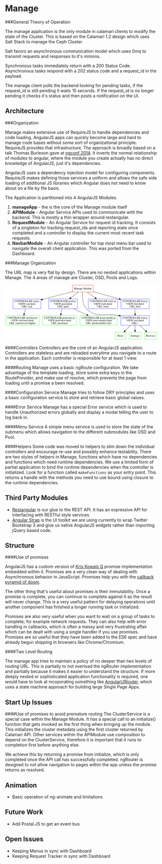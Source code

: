 Manage
======
###General Theory of Operation

The manage application is the only module in calamari clients to modify the state of the Cluster. This is based on the Calamari 1.2 design which uses Salt Stack to manage the Ceph Cluster.

Salt favors an asynchronous communication model which uses 0mq to transmit requests and responses to it's minions.

Synchronous tasks immediately return with a 200 Status Code.
Asynchronous tasks respond with a 202 status code and a request_id in the payload.

The manage client polls the backend looking for pending tasks, if the request_id is still pending it waits 15 seconds. If the request_id is no longer pending it checks it's status and then posts a notification on the UI.


Architecture
------------

###Organization

Manage makes extensive use of RequireJS to handle dependencies and code loading. AngularJS apps can quickly become large and hard to manage code bases without some sort of organizational principle. RequireJS provides that infrastructure. The approach is broadly based on a talk Thomas Burleson gave at [ngconf 2014](https://www.youtube.com/watch?v=4yulGISBF8w). It inverts the normal relationship of modules to angular, where the module you create actually has no direct knowledge of AngularJS, just it's dependencies.

AngularJS uses a dependency injection model for configuring components. RequireJS makes defining those services a uniform and allows the safe side loading of additional JS libraries which Angular does not need to know about on a file by file basis.

The Application is partitioned into 4 AngularJS Modules. 

1. **manageApp** - the is the core of the Manage module itself
2. **APIModule** - Angular Service APIs used to communicate with the backend. This is mostly a thin wrapper around restangular.
3. **RequestModule** - An Angular Service for request id tracking. It consists of a singleton for tracking request_ids and reporting state once completed and a controller to display the current most recent task requests.
4. **NavbarModule** - An Angular controller for top most menu bar used to navigate the overall client application. This was ported from the Dashboard.

###Manage Organization

The URL map is very flat by design. There are no nested applications within Manage. The 4 areas of manage are Cluster, OSD, Pools and Logs.

![Route Graph](documentation/routes.png)

####Controllers
Controllers are the core of an AngularJS application. Controllers are stateless and are reloaded everytime you navigate to a route in the application. Each controller is responsible for at least 1 view.

####Routing
Manage uses a basic ngRoute configuration. We take advantage of the template loading, store some extra keys in the RouteProvider, and make use of resolve, which prevents the page from loading until a promise a been resolved.

####Configuration Service
Manage tries to follow DRY principles and uses a basic configuration service to store and retrieve basic global values.

####Error Service
Manage has a special Error service which is used to handle Unauthorized errors globally and display a modal telling the user to log back in.

####Menu Service
A simple menu service is used to store the state of the submenu which allows navigation to the different submodules like OSD and Pool.

####Helpers
Some code was moved to helpers to slim down the individual controllers and encourage re-use and possibly enhance testability. There are two styles of helpers in Manage, functions which have no dependencies and functions which need runtime dependencies. We use a limited form of partial application to bind the runtime dependencies when the controller is initialized. Look for a function called `makeFunctions` as your entry point. This returns a handle with the methods you need to use bound using closure to the runtime dependencies.



Third Party Modules
--------------------

* [Restangular](https://github.com/mgonto/restangular) is our glue to the REST API. It has an expressive API for interfacing with RESTful style services.
* [Angular Strap](http://mgcrea.github.io/angular-strap/) is the UI toolkit we are using currently to wrap Twitter Bootstrap 3 and give us native AngularJS widgets rather than importing jQuery based code.

Structure
---------

####Use of promises

AngularJS has a custom version of [Kris Kowals Q](https://github.com/kriskowal/q) promise implementation embedded within it. Promises are  a very clean way of dealing with Asynchronous behavior in JavaScript. Promises help you with the [callback pyramid of doom](http://tritarget.org/blog/2012/11/28/the-pyramid-of-doom-a-javascript-style-trap/).

The other thing that's useful about promises is their immutability. Once a promise is complete, you can continue to complete against it as the result will never change. This is a very useful pattern for delaying operations until another component has finished a longer running task or initialized.

Promises are also very useful when you want to wait on a group of tasks to complete; for example network requests. They can also help with error handling in callbacks, which is often a messy and very frustrating affair which can be dealt with using a single handler if you use promises. Promises are so useful that they have been added to the ES6 spec and have already begun shipping in browsers like Chrome/Chromium.

####Two Level Routing

The manage app tries to maintain a policy of no deeper than two levels of routing URL. This is partially to not overload the ngRouter implementation and partially because it makes it easier to understand the structure. If more deeply nested or sophisticated application functionality is required, one would have to look at incoporating something like [AngularUIRouter](https://github.com/angular-ui/ui-router), which uses a state machine approach for building large Single Page Apps.

Start Up Issues
---------------
####Use of promises to avoid premature routing
The ClusterService is a special case within the Manage Module. It has a special call to an initialize() function that gets invoked as the first thing when bringing up the module. This initializes the cluster metadata using the first cluster returned by Calamari API. Other services within the APIModule use composition to depend on the ClusterService, therefore it is important that it runs to completion first before anything else.

We achieve this by returning a promise from initialize, which is only completed once the API call has successfully completed. ngRouter is designed to not allow navigation to pages within the app unless the promise returns as resolved.

Animation
---------
* Basic operation of ng-animate and limitations


Future Work
-----------
* Add Postal.JS to get an event bus

Open Issues
-----------
* Keeping Menus in sync with Dashboard
* Keeping Request Tracker in sync with Dashboard
